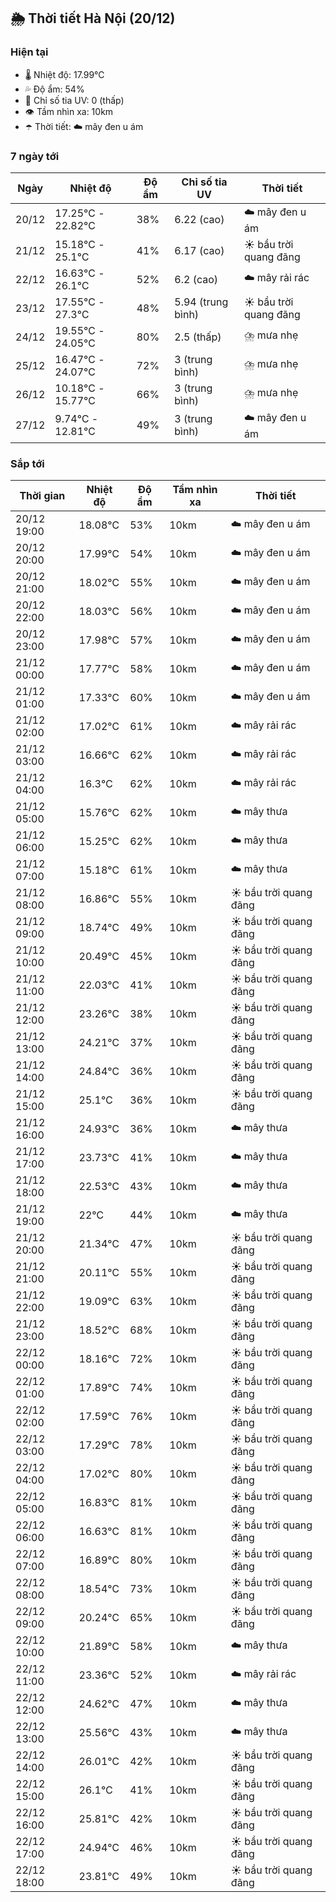 ## 🌦️ Thời tiết Hà Nội (20/12)

### Hiện tại

- 🌡️ Nhiệt độ: 17.99℃
- 💦 Độ ẩm: 54%
- 🌟 Chỉ số tia UV: 0 (thấp)
- 👁️ Tầm nhìn xa: 10km
- ☂️ Thời tiết: ☁️ mây đen u ám

### 7 ngày tới

| Ngày | Nhiệt độ | Độ ẩm | Chỉ số tia UV | Thời tiết |
| --- | --- | --- | --- | --- |
| 20/12 | 17.25℃ - 22.82℃ | 38% | 6.22 (cao) | ☁️ mây đen u ám |
| 21/12 | 15.18℃ - 25.1℃ | 41% | 6.17 (cao) | ☀️ bầu trời quang đãng |
| 22/12 | 16.63℃ - 26.1℃ | 52% | 6.2 (cao) | ☁️ mây rải rác |
| 23/12 | 17.55℃ - 27.3℃ | 48% | 5.94 (trung bình) | ☀️ bầu trời quang đãng |
| 24/12 | 19.55℃ - 24.05℃ | 80% | 2.5 (thấp) | ⛈️ mưa nhẹ |
| 25/12 | 16.47℃ - 24.07℃ | 72% | 3 (trung bình) | ⛈️ mưa nhẹ |
| 26/12 | 10.18℃ - 15.77℃ | 66% | 3 (trung bình) | ⛈️ mưa nhẹ |
| 27/12 | 9.74℃ - 12.81℃ | 49% | 3 (trung bình) | ☁️ mây đen u ám |

### Sắp tới

| Thời gian | Nhiệt độ | Độ ẩm | Tầm nhìn xa | Thời tiết |
| --- | --- | --- | --- | --- |
| 20/12 19:00 | 18.08℃ | 53% | 10km | ☁️ mây đen u ám |
| 20/12 20:00 | 17.99℃ | 54% | 10km | ☁️ mây đen u ám |
| 20/12 21:00 | 18.02℃ | 55% | 10km | ☁️ mây đen u ám |
| 20/12 22:00 | 18.03℃ | 56% | 10km | ☁️ mây đen u ám |
| 20/12 23:00 | 17.98℃ | 57% | 10km | ☁️ mây đen u ám |
| 21/12 00:00 | 17.77℃ | 58% | 10km | ☁️ mây đen u ám |
| 21/12 01:00 | 17.33℃ | 60% | 10km | ☁️ mây đen u ám |
| 21/12 02:00 | 17.02℃ | 61% | 10km | ☁️ mây rải rác |
| 21/12 03:00 | 16.66℃ | 62% | 10km | ☁️ mây rải rác |
| 21/12 04:00 | 16.3℃ | 62% | 10km | ☁️ mây rải rác |
| 21/12 05:00 | 15.76℃ | 62% | 10km | ☁️ mây thưa |
| 21/12 06:00 | 15.25℃ | 62% | 10km | ☁️ mây thưa |
| 21/12 07:00 | 15.18℃ | 61% | 10km | ☁️ mây thưa |
| 21/12 08:00 | 16.86℃ | 55% | 10km | ☀️ bầu trời quang đãng |
| 21/12 09:00 | 18.74℃ | 49% | 10km | ☀️ bầu trời quang đãng |
| 21/12 10:00 | 20.49℃ | 45% | 10km | ☀️ bầu trời quang đãng |
| 21/12 11:00 | 22.03℃ | 41% | 10km | ☀️ bầu trời quang đãng |
| 21/12 12:00 | 23.26℃ | 38% | 10km | ☀️ bầu trời quang đãng |
| 21/12 13:00 | 24.21℃ | 37% | 10km | ☀️ bầu trời quang đãng |
| 21/12 14:00 | 24.84℃ | 36% | 10km | ☀️ bầu trời quang đãng |
| 21/12 15:00 | 25.1℃ | 36% | 10km | ☀️ bầu trời quang đãng |
| 21/12 16:00 | 24.93℃ | 36% | 10km | ☁️ mây thưa |
| 21/12 17:00 | 23.73℃ | 41% | 10km | ☁️ mây thưa |
| 21/12 18:00 | 22.53℃ | 43% | 10km | ☁️ mây thưa |
| 21/12 19:00 | 22℃ | 44% | 10km | ☁️ mây thưa |
| 21/12 20:00 | 21.34℃ | 47% | 10km | ☀️ bầu trời quang đãng |
| 21/12 21:00 | 20.11℃ | 55% | 10km | ☀️ bầu trời quang đãng |
| 21/12 22:00 | 19.09℃ | 63% | 10km | ☀️ bầu trời quang đãng |
| 21/12 23:00 | 18.52℃ | 68% | 10km | ☀️ bầu trời quang đãng |
| 22/12 00:00 | 18.16℃ | 72% | 10km | ☀️ bầu trời quang đãng |
| 22/12 01:00 | 17.89℃ | 74% | 10km | ☀️ bầu trời quang đãng |
| 22/12 02:00 | 17.59℃ | 76% | 10km | ☀️ bầu trời quang đãng |
| 22/12 03:00 | 17.29℃ | 78% | 10km | ☀️ bầu trời quang đãng |
| 22/12 04:00 | 17.02℃ | 80% | 10km | ☀️ bầu trời quang đãng |
| 22/12 05:00 | 16.83℃ | 81% | 10km | ☀️ bầu trời quang đãng |
| 22/12 06:00 | 16.63℃ | 81% | 10km | ☀️ bầu trời quang đãng |
| 22/12 07:00 | 16.89℃ | 80% | 10km | ☀️ bầu trời quang đãng |
| 22/12 08:00 | 18.54℃ | 73% | 10km | ☀️ bầu trời quang đãng |
| 22/12 09:00 | 20.24℃ | 65% | 10km | ☀️ bầu trời quang đãng |
| 22/12 10:00 | 21.89℃ | 58% | 10km | ☁️ mây thưa |
| 22/12 11:00 | 23.36℃ | 52% | 10km | ☁️ mây rải rác |
| 22/12 12:00 | 24.62℃ | 47% | 10km | ☁️ mây thưa |
| 22/12 13:00 | 25.56℃ | 43% | 10km | ☁️ mây thưa |
| 22/12 14:00 | 26.01℃ | 42% | 10km | ☀️ bầu trời quang đãng |
| 22/12 15:00 | 26.1℃ | 41% | 10km | ☀️ bầu trời quang đãng |
| 22/12 16:00 | 25.81℃ | 42% | 10km | ☀️ bầu trời quang đãng |
| 22/12 17:00 | 24.94℃ | 46% | 10km | ☀️ bầu trời quang đãng |
| 22/12 18:00 | 23.81℃ | 49% | 10km | ☀️ bầu trời quang đãng |
